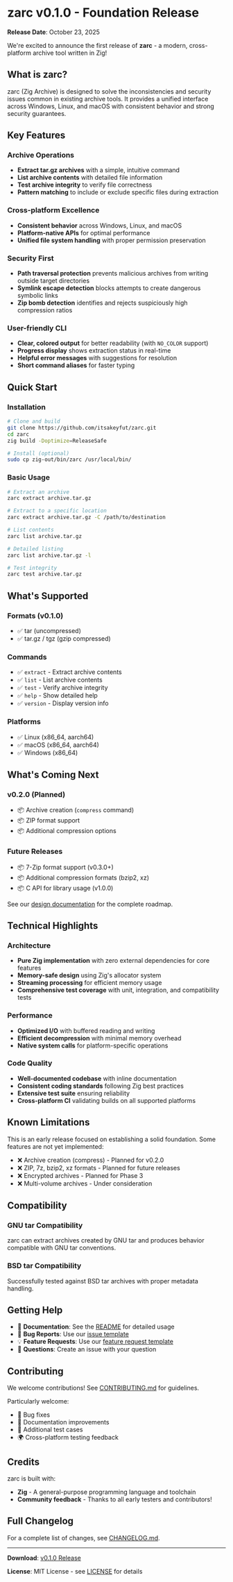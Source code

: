 # zarc v0.1.0 - Foundation Release

**Release Date**: October 23, 2025

We're excited to announce the first release of **zarc** - a modern, cross-platform archive tool written in Zig!

## What is zarc?

zarc (Zig Archive) is designed to solve the inconsistencies and security issues common in existing archive tools. It provides a unified interface across Windows, Linux, and macOS with consistent behavior and strong security guarantees.

## Key Features

### Archive Operations
- **Extract tar.gz archives** with a simple, intuitive command
- **List archive contents** with detailed file information
- **Test archive integrity** to verify file correctness
- **Pattern matching** to include or exclude specific files during extraction

### Cross-platform Excellence
- **Consistent behavior** across Windows, Linux, and macOS
- **Platform-native APIs** for optimal performance
- **Unified file system handling** with proper permission preservation

### Security First
- **Path traversal protection** prevents malicious archives from writing outside target directories
- **Symlink escape detection** blocks attempts to create dangerous symbolic links
- **Zip bomb detection** identifies and rejects suspiciously high compression ratios

### User-friendly CLI
- **Clear, colored output** for better readability (with `NO_COLOR` support)
- **Progress display** shows extraction status in real-time
- **Helpful error messages** with suggestions for resolution
- **Short command aliases** for faster typing

## Quick Start

### Installation

```bash
# Clone and build
git clone https://github.com/itsakeyfut/zarc.git
cd zarc
zig build -Doptimize=ReleaseSafe

# Install (optional)
sudo cp zig-out/bin/zarc /usr/local/bin/
```

### Basic Usage

```bash
# Extract an archive
zarc extract archive.tar.gz

# Extract to a specific location
zarc extract archive.tar.gz -C /path/to/destination

# List contents
zarc list archive.tar.gz

# Detailed listing
zarc list archive.tar.gz -l

# Test integrity
zarc test archive.tar.gz
```

## What's Supported

### Formats (v0.1.0)
- ✅ tar (uncompressed)
- ✅ tar.gz / tgz (gzip compressed)

### Commands
- ✅ `extract` - Extract archive contents
- ✅ `list` - List archive contents
- ✅ `test` - Verify archive integrity
- ✅ `help` - Show detailed help
- ✅ `version` - Display version info

### Platforms
- ✅ Linux (x86_64, aarch64)
- ✅ macOS (x86_64, aarch64)
- ✅ Windows (x86_64)

## What's Coming Next

### v0.2.0 (Planned)
- 📦 Archive creation (`compress` command)
- 📦 ZIP format support
- 📦 Additional compression options

### Future Releases
- 📦 7-Zip format support (v0.3.0+)
- 📦 Additional compression formats (bzip2, xz)
- 📦 C API for library usage (v1.0.0)

See our [design documentation](../DESIGN_PHILOSOPHY.md) for the complete roadmap.

## Technical Highlights

### Architecture
- **Pure Zig implementation** with zero external dependencies for core features
- **Memory-safe design** using Zig's allocator system
- **Streaming processing** for efficient memory usage
- **Comprehensive test coverage** with unit, integration, and compatibility tests

### Performance
- **Optimized I/O** with buffered reading and writing
- **Efficient decompression** with minimal memory overhead
- **Native system calls** for platform-specific operations

### Code Quality
- **Well-documented codebase** with inline documentation
- **Consistent coding standards** following Zig best practices
- **Extensive test suite** ensuring reliability
- **Cross-platform CI** validating builds on all supported platforms

## Known Limitations

This is an early release focused on establishing a solid foundation. Some features are not yet implemented:

- ❌ Archive creation (compress) - Planned for v0.2.0
- ❌ ZIP, 7z, bzip2, xz formats - Planned for future releases
- ❌ Encrypted archives - Planned for Phase 3
- ❌ Multi-volume archives - Under consideration

## Compatibility

### GNU tar Compatibility
zarc can extract archives created by GNU tar and produces behavior compatible with GNU tar conventions.

### BSD tar Compatibility
Successfully tested against BSD tar archives with proper metadata handling.

## Getting Help

- 📖 **Documentation**: See the [README](../../README.md) for detailed usage
- 🐛 **Bug Reports**: Use our [issue template](../../.github/ISSUE_TEMPLATE/bug_report.yaml)
- 💡 **Feature Requests**: Use our [feature request template](../../.github/ISSUE_TEMPLATE/feature_request.yaml)
- 💬 **Questions**: Create an issue with your question

## Contributing

We welcome contributions! See [CONTRIBUTING.md](../../.github/CONTRIBUTING.md) for guidelines.

Particularly welcome:
- 🐛 Bug fixes
- 📝 Documentation improvements
- 🧪 Additional test cases
- 🌍 Cross-platform testing feedback

## Credits

zarc is built with:
- **Zig** - A general-purpose programming language and toolchain
- **Community feedback** - Thanks to all early testers and contributors!

## Full Changelog

For a complete list of changes, see [CHANGELOG.md](../../CHANGELOG.md).

---

**Download**: [v0.1.0 Release](https://github.com/itsakeyfut/zarc/releases/tag/v0.1.0)

**License**: MIT License - see [LICENSE](../../LICENSE) for details
